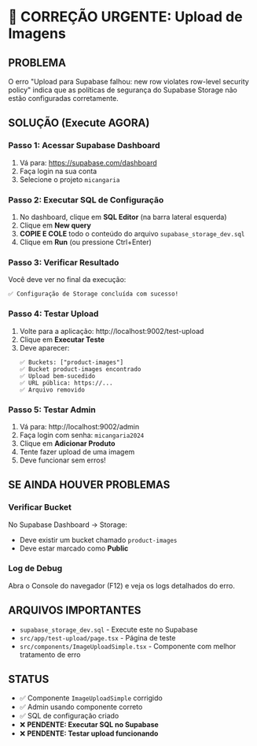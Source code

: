 # 🚨 CORREÇÃO URGENTE: Upload de Imagens

## PROBLEMA
O erro "Upload para Supabase falhou: new row violates row-level security policy" indica que as políticas de segurança do Supabase Storage não estão configuradas corretamente.

## SOLUÇÃO (Execute AGORA)

### Passo 1: Acessar Supabase Dashboard
1. Vá para: https://supabase.com/dashboard
2. Faça login na sua conta
3. Selecione o projeto `micangaria`

### Passo 2: Executar SQL de Configuração
1. No dashboard, clique em **SQL Editor** (na barra lateral esquerda)
2. Clique em **New query**
3. **COPIE E COLE** todo o conteúdo do arquivo `supabase_storage_dev.sql`
4. Clique em **Run** (ou pressione Ctrl+Enter)

### Passo 3: Verificar Resultado
Você deve ver no final da execução:
```
✅ Configuração de Storage concluída com sucesso!
```

### Passo 4: Testar Upload
1. Volte para a aplicação: http://localhost:9002/test-upload
2. Clique em **Executar Teste**
3. Deve aparecer:
   ```
   ✅ Buckets: ["product-images"]
   ✅ Bucket product-images encontrado
   ✅ Upload bem-sucedido
   ✅ URL pública: https://...
   ✅ Arquivo removido
   ```

### Passo 5: Testar Admin
1. Vá para: http://localhost:9002/admin
2. Faça login com senha: `micangaria2024`
3. Clique em **Adicionar Produto**
4. Tente fazer upload de uma imagem
5. Deve funcionar sem erros!

## SE AINDA HOUVER PROBLEMAS

### Verificar Bucket
No Supabase Dashboard → Storage:
- Deve existir um bucket chamado `product-images`
- Deve estar marcado como **Public**

### Log de Debug
Abra o Console do navegador (F12) e veja os logs detalhados do erro.

## ARQUIVOS IMPORTANTES
- `supabase_storage_dev.sql` - Execute este no Supabase
- `src/app/test-upload/page.tsx` - Página de teste
- `src/components/ImageUploadSimple.tsx` - Componente com melhor tratamento de erro

## STATUS
- ✅ Componente `ImageUploadSimple` corrigido
- ✅ Admin usando componente correto
- ✅ SQL de configuração criado
- ❌ **PENDENTE: Executar SQL no Supabase**
- ❌ **PENDENTE: Testar upload funcionando**
